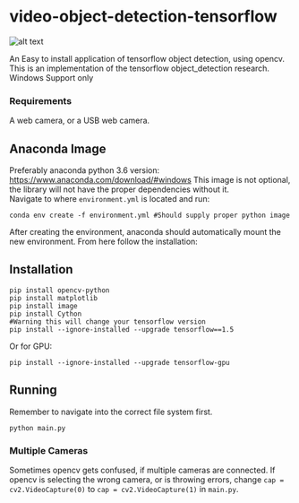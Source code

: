 # video-object-detection-tensorflow
![alt text](https://cdn-images-1.medium.com/max/1600/1*IWWOPIYLqqF9i_gXPmBk3g.png)

An Easy to install application of tensorflow object detection, using opencv. This is an implementation of the tensorflow object_detection research. 
Windows Support only 
### Requirements
A web camera, or a USB web camera.
## Anaconda Image
Preferably anaconda python 3.6 version: https://www.anaconda.com/download/#windows
This image is not optional, the library will not have the proper dependencies without it.
<br>
Navigate to where ```environment.yml``` is located and run:
```
conda env create -f environment.yml #Should supply proper python image
```
After creating the environment, anaconda should automatically mount the new environment. From here follow the installation:
## Installation 
```
pip install opencv-python
pip install matplotlib
pip install image
pip install Cython
#Warning this will change your tensorflow version
pip install --ignore-installed --upgrade tensorflow==1.5
```
Or for GPU:
```
pip install --ignore-installed --upgrade tensorflow-gpu
```
## Running
Remember to navigate into the correct file system first. 
```
python main.py
```
### Multiple Cameras
Sometimes opencv gets confused, if multiple cameras are connected. If opencv is selecting the wrong camera, or is throwing errors, change ```cap = cv2.VideoCapture(0)``` to ```cap = cv2.VideoCapture(1)``` in ```main.py```.
